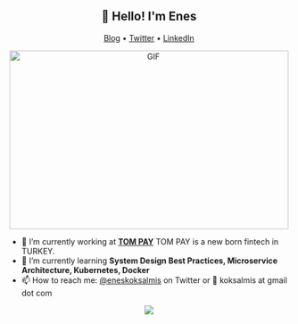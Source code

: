 <h2 align="center">👋 Hello! I'm Enes</h2>
<p align="center">
  <a href="http://koksalmis.com/">Blog</a> •
  <a href="https://twitter.com/eneskoksalmis">Twitter</a> •
  <a href="https://www.linkedin.com/in/koksalmis/">LinkedIn</a>
</p>
<p align="center">
  <img alt="GIF" src="https://github.com/abhisheknaiidu/abhisheknaiidu/blob/master/code.gif?raw=true" width="500" height="320" />
</p>

- 🔭 I’m currently working at **<a href="https://tompay.com.tr/">TOM PAY</a>** TOM PAY is a new born fintech in TURKEY.
- 🌱 I’m currently learning **System Design Best Practices, Microservice Architecture, Kubernetes, Docker**
- 📫 How to reach me: [@eneskoksalmis](https://twitter.com/eneskoksalmis) on Twitter or :email: koksalmis at gmail dot com

<!--
**koksalmis/koksalmis** is a ✨ _special_ ✨ repository because its `README.md` (this file) appears on your GitHub profile.

-->

<p align="center">
  <img src="https://capsule-render.vercel.app/api?type=waving&color=gradient&height=60&section=footer"/>
</p>
